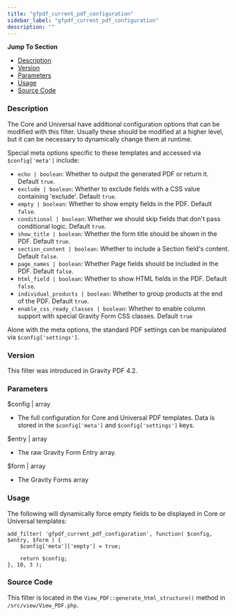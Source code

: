 ```yaml
---
title: "gfpdf_current_pdf_configuration"
sidebar_label: "gfpdf_current_pdf_configuration"
description: ""
---
```


**Jump To Section**

* [Description](#description)
* [Version](#version)
* [Parameters](#parameters)
* [Usage](#usage)
* [Source Code](#source-code)

### Description 

The Core and Universal have additional configuration options that can be modified with this filter. Usually these should be modified at a higher level, but it can be necessary to dynamically change them at runtime. 

Special meta options specific to these templates and accessed via `$config['meta']` include:

* `echo | boolean`: Whether to output the generated PDF or return it. Default `true`.
* `exclude | boolean`: Whether to exclude fields with a CSS value containing 'exclude'. Default `true`.
* `empty | boolean`: Whether to show empty fields in the PDF. Default `false`.
* `conditional | boolean`: Whether we should skip fields that don't pass conditional logic. Default `true`.
* `show_title | boolean`: Whether the form title should be shown in the PDF. Default `true`.
* `section_content | boolean`: Whether to include a Section field's content. Default `false`.
* `page_names | boolean`: Whether Page fields should be included in the PDF. Default `false`.
* `html_field | boolean`: Whether to show HTML fields in the PDF. Default `false`.
* `individual_products | boolean`: Whether to group products at the end of the PDF. Default `true`.
* `enable_css_ready_classes | boolean`: Whether to enable column support with special Gravity Form CSS classes. Default `true`

Alone with the meta options, the standard PDF settings can be manipulated via `$config['settings']`.

### Version 

This filter was introduced in Gravity PDF 4.2.

### Parameters 

$config | array
*  The full configuration for Core and Universal PDF templates. Data is stored in the `$config['meta']` and `$config['settings']` keys.

$entry | array
*  The raw Gravity Form Entry array.

$form | array
*  The Gravity Forms array

### Usage 

The following will dynamically force empty fields to be displayed in Core or Universal templates:

```.language-php
add_filter( 'gfpdf_current_pdf_configuration', function( $config, $entry, $form ) {
	$config['meta']['empty'] = true;

	return $config;
}, 10, 3 );
```

### Source Code 

This filter is located in the `View_PDF::generate_html_structure()` method in `/src/view/View_PDF.php`.